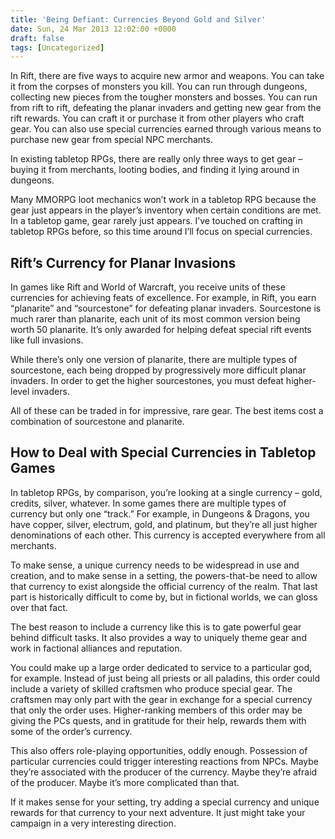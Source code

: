 ```yaml
---
title: 'Being Defiant: Currencies Beyond Gold and Silver'
date: Sun, 24 Mar 2013 12:02:00 +0000
draft: false
tags: [Uncategorized]
---
```


In Rift, there are five ways to acquire new armor and weapons. You can take it from the corpses of monsters you kill. You can run through dungeons, collecting new pieces from the tougher monsters and bosses. You can run from rift to rift, defeating the planar invaders and getting new gear from the rift rewards. You can craft it or purchase it from other players who craft gear. You can also use special currencies earned through various means to purchase new gear from special NPC merchants.

In existing tabletop RPGs, there are really only three ways to get gear – buying it from merchants, looting bodies, and finding it lying around in dungeons.

Many MMORPG loot mechanics won’t work in a tabletop RPG because the gear just appears in the player’s inventory when certain conditions are met. In a tabletop game, gear rarely just appears. I’ve touched on crafting in tabletop RPGs before, so this time around I’ll focus on special currencies.

Rift’s Currency for Planar Invasions
------------------------------------

In games like Rift and World of Warcraft, you receive units of these currencies for achieving feats of excellence. For example, in Rift, you earn “planarite” and “sourcestone” for defeating planar invaders. Sourcestone is much rarer than planarite, each unit of its most common version being worth 50 planarite. It’s only awarded for helping defeat special rift events like full invasions.

While there’s only one version of planarite, there are multiple types of sourcestone, each being dropped by progressively more difficult planar invaders. In order to get the higher sourcestones, you must defeat higher-level invaders.

All of these can be traded in for impressive, rare gear. The best items cost a combination of sourcestone and planarite.

How to Deal with Special Currencies in Tabletop Games
-----------------------------------------------------

In tabletop RPGs, by comparison, you’re looking at a single currency – gold, credits, silver, whatever. In some games there are multiple types of currency but only one “track.” For example, in Dungeons & Dragons, you have copper, silver, electrum, gold, and platinum, but they’re all just higher denominations of each other. This currency is accepted everywhere from all merchants.

To make sense, a unique currency needs to be widespread in use and creation, and to make sense in a setting, the powers-that-be need to allow that currency to exist alongside the official currency of the realm. That last part is historically difficult to come by, but in fictional worlds, we can gloss over that fact.

The best reason to include a currency like this is to gate powerful gear behind difficult tasks. It also provides a way to uniquely theme gear and work in factional alliances and reputation.

You could make up a large order dedicated to service to a particular god, for example. Instead of just being all priests or all paladins, this order could include a variety of skilled craftsmen who produce special gear. The craftsmen may only part with the gear in exchange for a special currency that only the order uses. Higher-ranking members of this order may be giving the PCs quests, and in gratitude for their help, rewards them with some of the order’s currency.

This also offers role-playing opportunities, oddly enough. Possession of particular currencies could trigger interesting reactions from NPCs. Maybe they’re associated with the producer of the currency. Maybe they’re afraid of the producer. Maybe it’s more complicated than that.

If it makes sense for your setting, try adding a special currency and unique rewards for that currency to your next adventure. It just might take your campaign in a very interesting direction.